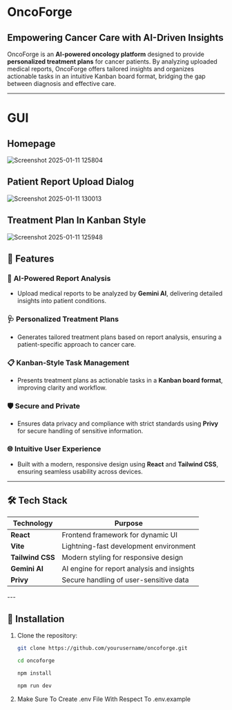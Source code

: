 # OncoForge  

## **Empowering Cancer Care with AI-Driven Insights**  

OncoForge is an **AI-powered oncology platform** designed to provide **personalized treatment plans** for cancer patients. By analyzing uploaded medical reports, OncoForge offers tailored insights and organizes actionable tasks in an intuitive Kanban board format, bridging the gap between diagnosis and effective care.

---

# GUI 

 ## Homepage

![Screenshot 2025-01-11 125804](https://github.com/user-attachments/assets/8719bdd5-9627-4b20-8f2b-a2fde1ef7759)

 
 ## Patient Report Upload Dialog

![Screenshot 2025-01-11 130013](https://github.com/user-attachments/assets/9502f2d5-c363-4b26-90c4-6237c52d1c6c)


 ## Treatment Plan In Kanban Style

 ![Screenshot 2025-01-11 125948](https://github.com/user-attachments/assets/b7d83698-89cd-401b-8be0-6819b1b03908)

## 🚀 Features  

### 🌟 **AI-Powered Report Analysis**  
- Upload medical reports to be analyzed by **Gemini AI**, delivering detailed insights into patient conditions.  

### 🩺 **Personalized Treatment Plans**  
- Generates tailored treatment plans based on report analysis, ensuring a patient-specific approach to cancer care.  

### 📋 **Kanban-Style Task Management**  
- Presents treatment plans as actionable tasks in a **Kanban board format**, improving clarity and workflow.  

### 🛡️ **Secure and Private**  
- Ensures data privacy and compliance with strict standards using **Privy** for secure handling of sensitive information.  

### 🌐 **Intuitive User Experience**  
- Built with a modern, responsive design using **React** and **Tailwind CSS**, ensuring seamless usability across devices.

---


## 🛠️ Tech Stack  

<div align="center">

<table>
  <thead>
    <tr>
      <th>Technology</th>
      <th>Purpose</th>
    </tr>
  </thead>
  <tbody>
    <tr>
      <td><b>React</b></td>
      <td>Frontend framework for dynamic UI</td>
    </tr>
    <tr>
      <td><b>Vite</b></td>
      <td>Lightning-fast development environment</td>
    </tr>
    <tr>
      <td><b>Tailwind CSS</b></td>
      <td>Modern styling for responsive design</td>
    </tr>
    <tr>
      <td><b>Gemini AI</b></td>
      <td>AI engine for report analysis and insights</td>
    </tr>
    <tr>
      <td><b>Privy</b></td>
      <td>Secure handling of user-sensitive data</td>
    </tr>
  </tbody>
</table>

</div>
---

## 📌 Installation  

1. Clone the repository:

   ```bash
   git clone https://github.com/yourusername/oncoforge.git
   
   cd oncoforge
   
   npm install
   
   npm run dev

3. Make Sure To Create .env File With Respect To .env.example
